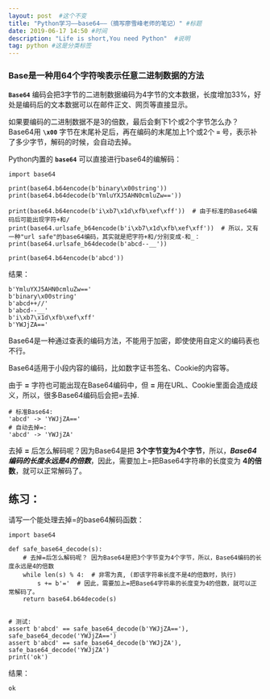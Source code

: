 ```yaml
---
layout: post  #这个不变
title: "Python学习——base64——（摘写廖雪峰老师的笔记）" #标题
date: 2019-06-17 14:50 #时间
description: "Life is short,You need Python"  #说明
tag: python #这是分类标签
---
```


### Base是一种用64个字符唉表示任意二进制数据的方法
**`Base64`** 编码会把3字节的二进制数据编码为4字节的文本数据，长度增加33%，好处是编码后的文本数据可以在邮件正文、网页等直接显示。

如果要编码的二进制数据不是3的倍数，最后会剩下1个或2个字节怎么办？Base64用 **`\x00`** 字节在末尾补足后，再在编码的末尾加上1个或2个 **`=`** 号，表示补了多少字节，解码的时候，会自动去掉。

Python内置的 **`base64`** 可以直接进行base64的编解码：
```
import base64

print(base64.b64encode(b'binary\x00string'))
print(base64.b64decode(b'YmluYXJ5AHN0cmluZw=='))

print(base64.b64encode(b'i\xb7\x1d\xfb\xef\xff'))  # 由于标准的Base64编码后可能出现字符+和/
print(base64.urlsafe_b64encode(b'i\xb7\x1d\xfb\xef\xff'))  # 所以，又有一种"url safe"的base64编码，其实就是把字符+和/分别变成-和_：
print(base64.urlsafe_b64decode(b'abcd--__'))

print(base64.b64encode(b'abcd'))
```
结果：
```
b'YmluYXJ5AHN0cmluZw=='
b'binary\x00string'
b'abcd++//'
b'abcd--__'
b'i\xb7\x1d\xfb\xef\xff'
b'YWJjZA=='
```

Base64是一种通过查表的编码方法，不能用于加密，即使使用自定义的编码表也不行。

Base64适用于小段内容的编码，比如数字证书签名、Cookie的内容等。

由于 **=** 字符也可能出现在Base64编码中，但 **=** 用在URL、Cookie里面会造成歧义，所以，很多Base64编码后会把=去掉.
```
# 标准Base64:
'abcd' -> 'YWJjZA=='
# 自动去掉=:
'abcd' -> 'YWJjZA'
```
去掉 **=** 后怎么解码呢？因为Base64是把 **3个字节变为4个字节**，所以，***Base64编码的长度永远是4的倍数***，因此，需要加上=把Base64字符串的长度变为 **4的倍数**，就可以正常解码了。

## 练习：
请写一个能处理去掉=的base64解码函数：
```
import base64

def safe_base64_decode(s):
    # 去掉=后怎么解码呢？ 因为Base64是把3个字节变为4个字节，所以，Base64编码的长度永远是4的倍数
    while len(s) % 4:  # 非零为真, (即该字符串长度不是4的倍数时，执行)
        s += b'='  # 因此，需要加上=把Base64字符串的长度变为4的倍数，就可以正常解码了。
    return base64.b64decode(s)


# 测试:
assert b'abcd' == safe_base64_decode(b'YWJjZA=='), safe_base64_decode('YWJjZA==')
assert b'abcd' == safe_base64_decode(b'YWJjZA'), safe_base64_decode('YWJjZA')
print('ok')
```
结果：
```
ok
```
